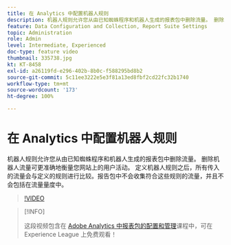 ```yaml
---
title: 在 Analytics 中配置机器人规则
description: 机器人规则允许您从由已知蜘蛛程序和机器人生成的报表包中删除流量。 删除机器人流量可更准确地衡量您网站上的用户活动。 定义机器人规则之后，所有传入的流量会与定义的规则进行比较。报告包中不会收集符合这些规则的流量，并且不会包括在流量量度中。
feature: Data Configuration and Collection, Report Suite Settings
topic: Administration
role: Admin
level: Intermediate, Experienced
doc-type: feature video
thumbnail: 335738.jpg
kt: KT-8458
exl-id: a26119fd-e296-402b-8b0c-f588295bd8b2
source-git-commit: 5c11ee3222e5e3f81a13ed8fbf2cd22fc32b1740
workflow-type: tm+mt
source-wordcount: '173'
ht-degree: 100%

---
```


# 在 Analytics 中配置机器人规则

机器人规则允许您从由已知蜘蛛程序和机器人生成的报表包中删除流量。 删除机器人流量可更准确地衡量您网站上的用户活动。 定义机器人规则之后，所有传入的流量会与定义的规则进行比较。报告包中不会收集符合这些规则的流量，并且不会包括在流量量度中。

>[!VIDEO](https://video.tv.adobe.com/v/335738/?quality=12&learn=on)

>[!INFO]
>
> 这段视频包含在 [Adobe Analytics 中报表包的配置和管理](https://experienceleague.adobe.com/?recommended=Analytics-A-1-2021.1.administration)课程中，可在 Experience League 上免费观看！